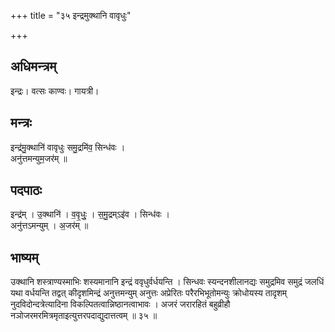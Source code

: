 +++
title = "३५ इन्द्रमुक्थानि वावृधुः"

+++
## अधिमन्त्रम्
इन्द्रः। वत्सः काण्वः। गायत्री।

## मन्त्रः
इन्द्र॑मु॒क्थानि॑ वावृधुः समु॒द्रमि॑व॒ सिन्ध॑वः ।  
अनु॑त्तमन्युम॒जर॑म् ॥

## पदपाठः
इन्द्र॑म् । उ॒क्थानि॑ । व॒वृ॒धुः॒ । स॒मु॒द्रम्ऽइ॑व । सिन्ध॑वः ।  
अनु॑त्तऽमन्युम् । अ॒जर॑म् ॥

## भाष्यम्
उक्थानि शस्त्राण्यस्माभिः शस्यमानानि इन्द्रं ववृधुर्वर्धयन्ति । सिन्धवः स्यन्दनशीलानद्यः समुद्रमिव समुद्रं जलधिं यथा वर्धयन्ति तद्वत् कीदृशमिन्द्रं अनुत्तमन्युम् अनुत्तः अप्रेरितः परैरभिभूतोमन्युः क्रोधोयस्य तादृशम् नुदविदोन्दत्रेत्यादिना विकल्पितत्वान्निष्ठानत्वाभावः । अजरं जरारहितं बहुव्रीहौ नञोजरमरमित्रमृताइत्युत्तरपदाद्युदात्तत्वम् ॥ ३५ ॥